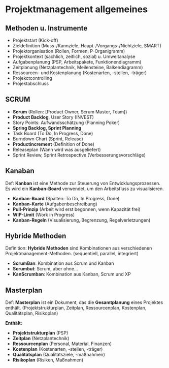 # Projektmanagement allgemeines

## Methoden u. Instrumente

- Projektstart (Kick-off)
- Zieldefinition (Muss-/Kannziele, Haupt-/Vorgangs-/Nichtziele, SMART)
- Projektorganisation (Rollen, Formen, P-Organigramm)
- Projektkontext (sachlich, zeitlich, sozial) u. Umweltanalyse
- Aufgabenplanung (PSP, Arbeitspakete, Funktionendiagramm)
- Zeitplanung (Netzplantechnik, Meilensteine, Balkendiagramm)
- Ressourcen- und Kostenplanung (Kostenarten, -stellen, -träger)
- Projekctcontrolling
- Projektabschluss

## SCRUM

- **Scrum** (Rollen: [Product Owner, Scrum Master, Team])
- **Product Backlog**, User Story (INVEST)
- Story Points: Aufwandsschätzung (Planning Poker)
- **Spring Backlog, Sprint Planning**
- Task Board (To Do, In Progress, Done)
- Burndown Chart (Sprint, Release)
- **Productincrement** (Definition of Done)
- Releaseplan (Wann wird was ausgeliefert)
- Sprint Review, Sprint Retrospective (Verbesserungsvorschläge)

## Kanaban

Def: **Kanban** ist eine Methode zur Steuerung von Entwicklungsprozessen. Es wird ein **Kanban-Board** verwendet, um den Arbeitsfluss zu visualisieren.

- **Kanban-Board** (Spalten: To Do, In Progress, Done)
- **Kanban-Karte** (Aufgabenbeschreibung)
- **Pull-Prinzip** (Arbeit wird erst begonnen, wenn Kapazität frei)
- **WIP-Limit** (Work in Progress)
- **Kanban-Regeln** (Visualisierung, Begrenzung, Regelverletzungen)

## Hybride Methoden

Definition: **Hybride Methoden** sind Kombinationen aus verschiedenen Projektmanagement-Methoden. (sequentiell, parallel, integriert)

- **ScrumBan**: Kombination aus Scrum und Kanban
- **Scrumbut**: Scrum, aber ohne...
- **KanScrumban**: Kombination aus Kanban, Scrum und XP

## Masterplan

Def: **Masterplan** ist ein Dokument, das die **Gesamtplanung** eines Projektes enthält. (Projektstrukturplan, Zeitplan, Ressourcenplan, Kostenplan, Qualitätsplan, Risikoplan)

**Enthält:**

- **Projektstrukturplan** (PSP)
- **Zeitplan** (Netzplantechnik)
- **Ressourcenplan** (Personal, Material, Finanzen)
- **Kostenplan** (Kostenarten, -stellen, -träger)
- **Qualitätsplan** (Qualitätsziele, -maßnahmen)
- **Risikoplan** (Risiken, Maßnahmen)
